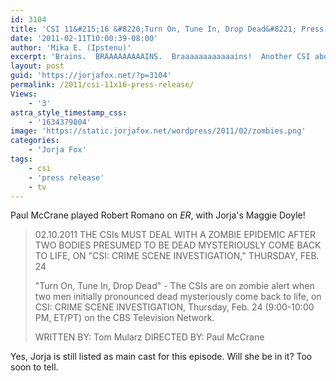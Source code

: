 ```yaml
---
id: 3104
title: 'CSI 11&#215;16 &#8220;Turn On, Tune In, Drop Dead&#8221; Press Release'
date: '2011-02-11T10:00:39-08:00'
author: 'Mika E. (Ipstenu)'
excerpt: 'Brains.  BRAAAAAAAAAINS.  Braaaaaaaaaaaains!  Another CSI about the dead coming back to life.'
layout: post
guid: 'https://jorjafox.net/?p=3104'
permalink: /2011/csi-11x16-press-release/
Views:
    - '3'
astra_style_timestamp_css:
    - '1634379804'
image: 'https://static.jorjafox.net/wordpress/2011/02/zombies.png'
categories:
    - 'Jorja Fox'
tags:
    - csi
    - 'press release'
    - tv
---
```


Paul McCrane played Robert Romano on <em>ER</em>, with Jorja's Maggie Doyle!

<blockquote>02.10.2011 THE CSIs MUST DEAL WITH A ZOMBIE EPIDEMIC AFTER TWO BODIES PRESUMED TO BE DEAD MYSTERIOUSLY COME BACK TO LIFE, ON "CSI: CRIME SCENE INVESTIGATION," THURSDAY, FEB. 24 

"Turn On, Tune In, Drop Dead" - The CSIs are on zombie alert when two men initially pronounced dead mysteriously come back to life, on CSI: CRIME SCENE INVESTIGATION, Thursday, Feb. 24 (9:00-10:00 PM, ET/PT) on the CBS Television Network. 

WRITTEN BY: Tom Mularz
DIRECTED BY: Paul McCrane</blockquote>

Yes, Jorja is still listed as main cast for this episode.  Will she be in it?  Too soon to tell.